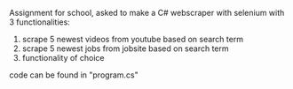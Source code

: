 Assignment for school, asked to make a C# webscraper with selenium with 3 functionalities:

1. scrape 5 newest videos from youtube based on search term
2. scrape 5 newest jobs from jobsite based on search term
3. functionality of choice

code can be found in "program.cs"
